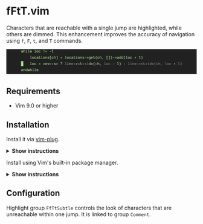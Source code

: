 # fFtT.vim

Characters that are reachable with a single jump are highlighted, while others are dimmed. This enhancement improves the accuracy of navigation using `f`, `F`, `t`, and `T` commands.

![](img/fFtT.jpeg)

## Requirements

- Vim 9.0 or higher

## Installation

Install it via [vim-plug](https://github.com/junegunn/vim-plug).

<details><summary><b>Show instructions</b></summary>
<br>
  
Using vim9 script:

```vim
vim9script
plug#begin()
Plug 'girishji/fFtT.vim'
plug#end()
```

Using legacy script:

```vim
call plug#begin()
Plug 'girishji/fFtT.vim'
call plug#end()
```

</details>

Install using Vim's built-in package manager.

<details><summary><b>Show instructions</b></summary>
<br>
  
```bash
$ mkdir -p $HOME/.vim/pack/downloads/opt
$ cd $HOME/.vim/pack/downloads/opt
$ git clone https://github.com/girishji/fFtT.vim.git
```

Add the following line to your $HOME/.vimrc file.

```vim
packadd vimcomplete
```

</details>

## Configuration

Highlight group `FfTtSubtle` controls the look of characters that are unreachable
within one jump. It is linked to group `Comment`.
